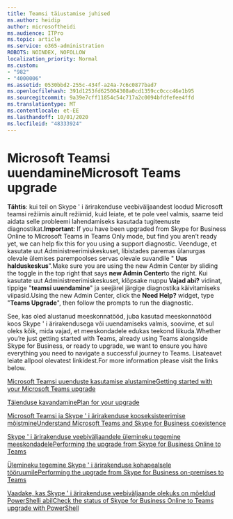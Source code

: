```yaml
---
title: Teamsi täiustamise juhised
ms.author: heidip
author: microsoftheidi
ms.audience: ITPro
ms.topic: article
ms.service: o365-administration
ROBOTS: NOINDEX, NOFOLLOW
localization_priority: Normal
ms.custom:
- "982"
- "4000006"
ms.assetid: 0530bbd2-255c-434f-a24a-7c6c0877bad7
ms.openlocfilehash: 391d1253fd625004308a0cd1359cc0ccc46e1b95
ms.sourcegitcommit: 9a39e7cff11854c54c717a2c0094bfdfefee4ffd
ms.translationtype: MT
ms.contentlocale: et-EE
ms.lasthandoff: 10/01/2020
ms.locfileid: "48333924"
---
```

# <a name="microsoft-teams-upgrade"></a><span data-ttu-id="9532e-102">Microsoft Teamsi uuendamine</span><span class="sxs-lookup"><span data-stu-id="9532e-102">Microsoft Teams upgrade</span></span>

<span data-ttu-id="9532e-103">**Tähtis**: kui teil on Skype ' i ärirakenduse veebiväljaandest loodud Microsoft teamsi režiimis ainult režiimid, kuid leiate, et te pole veel valmis, saame teid aidata selle probleemi lahendamiseks kasutada tugiteenuste diagnostikat.</span><span class="sxs-lookup"><span data-stu-id="9532e-103">**Important**: If you have been upgraded from Skype for Business Online to Microsoft Teams in Teams Only mode, but find you aren’t ready yet, we can help fix this for you using a support diagnostic.</span></span> <span data-ttu-id="9532e-104">Veenduge, et kasutate uut Administreerimiskeskuset, libistades paremas ülanurgas olevale ülemises parempoolses servas olevale suvandile " **Uus halduskeskus**".</span><span class="sxs-lookup"><span data-stu-id="9532e-104">Make sure you are using the new Admin Center by sliding the toggle in the top right that says **new Admin Center**to the right.</span></span> <span data-ttu-id="9532e-105">Kui kasutate uut Administreerimiskeskuset, klõpsake nuppu **Vajad abi?** vidinat, tippige "**teamsi uuendamine**" ja seejärel järgige diagnostika käivitamiseks viipasid.</span><span class="sxs-lookup"><span data-stu-id="9532e-105">Using the new Admin Center, click the **Need Help?** widget, type "**Teams Upgrade**", then follow the prompts to run the diagnostic.</span></span>

<span data-ttu-id="9532e-106">See, kas oled alustanud meeskonnatööd, juba kasutad meeskonnatööd koos Skype ' i ärirakendusega või uuendamiseks valmis, soovime, et sul oleks kõik, mida vajad, et meeskondadele edukas teekond liikuda.</span><span class="sxs-lookup"><span data-stu-id="9532e-106">Whether you’re just getting started with Teams, already using Teams alongside Skype for Business, or ready to upgrade, we want to ensure you have everything you need to navigate a successful journey to Teams.</span></span> <span data-ttu-id="9532e-107">Lisateavet leiate allpool olevatest linkidest.</span><span class="sxs-lookup"><span data-stu-id="9532e-107">For more information please visit the links below.</span></span>

[<span data-ttu-id="9532e-108">Microsoft Teamsi uuenduste kasutamise alustamine</span><span class="sxs-lookup"><span data-stu-id="9532e-108">Getting started with your Microsoft Teams upgrade</span></span>](https://docs.microsoft.com/MicrosoftTeams/upgrade-start-here)

[<span data-ttu-id="9532e-109">Täienduse kavandamine</span><span class="sxs-lookup"><span data-stu-id="9532e-109">Plan for your upgrade</span></span>](https://docs.microsoft.com/MicrosoftTeams/upgrade-plan-journey)

[<span data-ttu-id="9532e-110">Microsoft Teamsi ja Skype ' i ärirakenduse kooseksisteerimise mõistmine</span><span class="sxs-lookup"><span data-stu-id="9532e-110">Understand Microsoft Teams and Skype for Business coexistence</span></span>](https://docs.microsoft.com/MicrosoftTeams/teams-and-skypeforbusiness-coexistence-and-interoperability)

[<span data-ttu-id="9532e-111">Skype ' i ärirakenduse veebiväljaandele ülemineku tegemine meeskondadele</span><span class="sxs-lookup"><span data-stu-id="9532e-111">Performing the upgrade from Skype for Business Online to Teams</span></span>](https://docs.microsoft.com/MicrosoftTeams/upgrade-to-teams-execute-skypeforbusinessonline)

[<span data-ttu-id="9532e-112">Ülemineku tegemine Skype ' i ärirakenduse kohapealsele tööruumile</span><span class="sxs-lookup"><span data-stu-id="9532e-112">Performing the upgrade from Skype for Business on-premises to Teams</span></span>](https://docs.microsoft.com/MicrosoftTeams/upgrade-to-teams-execute-skypeforbusinesshybridonprem)
 
[<span data-ttu-id="9532e-113">Vaadake, kas Skype ' i ärirakenduse veebiväljaande olekuks on mõeldud PowerShelli abil</span><span class="sxs-lookup"><span data-stu-id="9532e-113">Check the status of Skype for Business Online to Teams upgrade with PowerShell</span></span>](https://docs.microsoft.com/powershell/module/skype/get-csteamsupgradestatus?view=skype-ps)